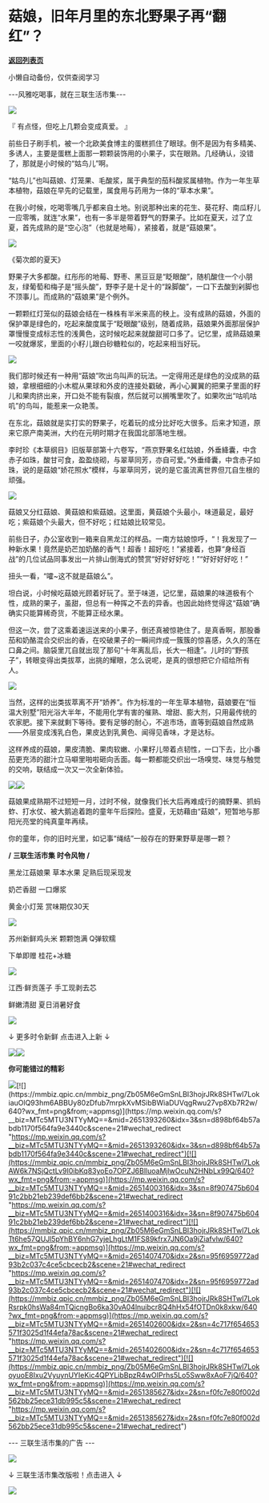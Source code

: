 # 菇娘，旧年月里的东北野果子再“翻红”？

[**返回列表页**](/gzh/三联生活周刊)

小懒自动备份，仅供查阅学习

\---风雅吃喝事，就在三联生活市集---

![](https://mmbiz.qpic.cn/mmbiz_gif/Zb05M6eGmSnLBI3hojrJRk8SHTwl7LoksezOMjJRrew3uiaHlPUNdngfic8NdjRIAGVcRcsQXOf4ZahzkwziavNAQ/640?wx_fmt=gif&from;=appmsg)

『 有点怪，但吃上几颗会变成真爱。 』

前些日子刷手机，被一个北欧美食博主的蛋糕抓住了眼球。倒不是因为有多精美、多诱人，主要是蛋糕上面那一颗颗装饰用的小果子，实在眼熟。几经确认，没错了，那就是小时候的“姑鸟儿”啊。

“姑鸟儿”也叫菇娘、灯笼果、毛酸浆，属于典型的茄科酸浆属植物。作为一年生草本植物，菇娘在早先的记载里，属食用与药用为一体的“草本水果”。

在我小时候，吃喝零嘴几乎都来自土地。别说那种出来的花生、葵花籽、南瓜籽儿一应零嘴，就连“水果”，也有一多半是带着野气的野果子。比如在夏天，过了立夏，首先成熟的是“空心泡”（也就是地莓），紧接着，就是“菇娘果”。

![](https://mmbiz.qpic.cn/mmbiz_jpg/Zb05M6eGmSnLBI3hojrJRk8SHTwl7LoknAGyHWmq2JGOoZZAbDkyRiaEg1pmp6uhtK9KyNDOVMPI4tp9yemjabg/640?wx_fmt=jpeg&from;=appmsg)

《菊次郎的夏天》

野果子大多都酸。红彤彤的地莓、野枣、黑豆豆是“眨眼酸”，随机酸住一个小朋友，绿葡萄和梅子是“摇头酸”，野李子是十足十的“跺脚酸”，一口下去酸到剁脚也不顶事儿。而成熟的“菇娘果”是个例外。

一颗颗红灯笼似的菇娘会结在一株株有半米来高的秧上。没有成熟的菇娘，外面的保护罩是绿色的，吃起来酸度属于“眨眼酸”级别，随着成熟，菇娘果外面那层保护罩慢慢变成标志性的浅黄色，这时候吃起来就酸甜可口多了。记忆里，成熟菇娘果一咬就爆浆，里面的小籽儿跟白砂糖粒似的，吃起来相当好玩。

![](https://mmbiz.qpic.cn/mmbiz_png/Zb05M6eGmSnLBI3hojrJRk8SHTwl7LokmIt37SkGwibAUdjmm8e1jzO6QmHUNShLLUHS7L2kTDuvRVUg2mDQIjw/640?wx_fmt=png&from;=appmsg)

  

我们那时候还有一种用“菇娘”吹出鸟叫声的玩法。一定得用还是绿色的没成熟的菇娘，拿根细细的小木棍从果球和外皮的连接处戳破，再小心翼翼的把果子里面的籽儿和果肉挤出来，开口处不能有裂痕，然后就可以搁嘴里吹了。如果吹出“咕叽咕叽”的鸟叫，能惹来一众艳羡。

在东北，菇娘就是实打实的野果子，吃着玩的成分比好吃大很多。后来才知道，原来它原产南美洲，大约在元明时期才在我国北部落地生根。

李时珍《本草纲目》旧版草部第十六卷写，“燕京野果名红姑娘，外垂絳囊，中含赤子如珠，酸甘可食，盈盈绕砌，与翠草同芳，亦自可爱。”外垂绛囊，中含赤子如珠，说的是菇娘“娇花照水”模样，与翠草同芳，说的是它虽流离世界但兀自生根的顽强。

![](https://mmbiz.qpic.cn/mmbiz_png/Zb05M6eGmSnLBI3hojrJRk8SHTwl7LokQMvR13VK2mQL9LNF1ficEiaicUdTS31LSmJvxUXXm8ShVj9x8eaZA3rkg/640?wx_fmt=png&from;=appmsg)

菇娘又分红菇娘、黄菇娘和紫菇娘。这里面，黄菇娘个头最小，味道最足，最好吃；紫菇娘个头最大，但不好吃；红姑娘比较常见。

前些日子，办公室收到一箱来自黑龙江的样品。一南方姑娘惊呼，“！我发现了一种新水果！竟然是奶芒加奶酪的香气！超香！超好吃！”紧接着，也算“身经百战”的几位试品同事发出一片排山倒海式的赞赏“好好好好吃！”“好好好好吃！”

扭头一看，“嚯~这不就是菇娘么”。

坦白说，小时候吃菇娘光顾着好玩了。至于味道，记忆里，菇娘果的味道极有个性，成熟的果子，虽甜，但总有一种挥之不去的异香。也因此始终觉得这“菇娘”确确实只能算稀奇货，不能算正经水果。

但这一次，尝了这乘着速运送来的小果子，倒还真被惊艳住了。是真香啊，那股番茄和奶酪混合交织出的香，在咬破果子的一瞬间炸成一簇簇的惊喜感，久久的荡在口鼻之间。脑袋里兀自就出现了那句“十年离乱后，长大一相逢”。儿时的“野孩子”，转眼变得出类拔萃，出挑的耀眼，怎么说呢，是真的很想把它介绍给所有人。

![](https://mmbiz.qpic.cn/mmbiz_png/Zb05M6eGmSnLBI3hojrJRk8SHTwl7LoknqsyPhiaLsxAibgREVgXfj0XibblibkreJKy0G9phZibNzL1Nc8BApIdqog/640?wx_fmt=png&from;=appmsg)

  

当然，这样的出类拔萃离不开“娇养”。作为标准的一年生草本植物，菇娘要在“恒温大别墅”阳光浴大半年，不能用化学有害的催熟、增甜、膨大剂，只用最传统的农家肥。接下来就剩下等待。要有足够的耐心，不追市场，直等到菇娘自然成熟——外层变成浅乳白色，果皮达到乳黄色、闻得见香味，才是达标。

这样养成的菇娘，果皮清脆、果肉软嫩、小果籽儿带着点韧性，一口下去，比小番茄更充沛的甜汁立马噼里啪啦砸向舌面。每一颗都能交织出一场嗅觉、味觉与触觉的交响，联结成一次又一次全新体验。

![](https://mmbiz.qpic.cn/mmbiz_gif/Zb05M6eGmSnLBI3hojrJRk8SHTwl7LokNNnYvJtr22Y0UN8YbWN2HnlCGBopjIuCHaNL9rZDukZWpvY8Vktk8Q/640?wx_fmt=gif&from;=appmsg)![](https://mmbiz.qpic.cn/mmbiz_gif/Zb05M6eGmSnLBI3hojrJRk8SHTwl7LokSjMrcHpWMxah3Em5wNtp9xuMpcNict0uacWKyBBxf3BNRprhzOJswyA/640?wx_fmt=gif&from;=appmsg)

  

菇娘果成熟期不过短短一月，过时不候，就像我们长大后再难成行的摘野果、抓蚂蚱、打水仗、被大鹅追着跑的童年午后探险。盛夏，无妨藉由“菇娘”，短暂地与那阳光亮堂的纯真童年再续。

你的童年，你的旧时光里，如记事“绳结”一般存在的野果野草是哪一颗？

 **/** **三联生活市集 时令风物** **/**

黑龙江菇娘果 草本水果 足熟后现采现发

奶芒香甜 一口爆浆

黄金小灯笼 赏味期仅30天

[![](https://mmbiz.qpic.cn/mmbiz_png/Zb05M6eGmSnLBI3hojrJRk8SHTwl7LokBXSt9T4amiaTePvDgicHSXIpse5TITYlT8qVVoibSShGVdBf1JrV4x7oQ/640?wx_fmt=png&from;=appmsg)](
"link")

  

苏州新鲜鸡头米 颗颗饱满 Q弹软糯

下单即赠 桂花+冰糖

[![](https://mmbiz.qpic.cn/mmbiz_png/Zb05M6eGmSnLBI3hojrJRk8SHTwl7LoklWPib7Rtz6pnPI9QyECMia1OUDG7ic8M1iaiaYGEGKT9M8MmF6u8AUfh8EQ/640?wx_fmt=png&from;=appmsg)](
"link")

  

江西·鲜贡莲子 手工现剥去芯

鲜嫩清甜 夏日消暑好食

[![](https://mmbiz.qpic.cn/mmbiz_png/Zb05M6eGmSnLBI3hojrJRk8SHTwl7LokpjYNRK0xxo2WTBvTUpDApURzlicKXdIJWJQJGOXNFuMyxsoEd4TEYmA/640?wx_fmt=png&from;=appmsg)](
"link")

  

↓ 更多时令新鲜 点击进入上新 ↓

[![](https://mmbiz.qpic.cn/mmbiz_jpg/Zb05M6eGmSnLBI3hojrJRk8SHTwl7Lok5icmdx69rsh17jKpBXiaiaPztBCFDdibyTK4oqW1PMiboSwdofT6fgVfibZw/640?wx_fmt=jpeg&from;=appmsg)](
"link")![](https://mmbiz.qpic.cn/mmbiz_gif/Zb05M6eGmSnLBI3hojrJRk8SHTwl7LokSibdH1zSmRAqBFtt7I78L9G9l7poF4wuDHQ8jR08nc8RR0GmdRUaShw/640?wx_fmt=gif&from;=appmsg)

 **你可能错过的精彩**  

[![](https://mmbiz.qpic.cn/mmbiz_png/Zb05M6eGmSnLBI3hojrJRk8SHTwl7LokZrYdib0ibVxbicLha8gmeVfQJnFAw40z4LANCbyzX2icFZMXHTic0GlbvGQ/640?wx_fmt=png&from;=appmsg)](https://mp.weixin.qq.com/s?__biz=MTc5MTU3NTYyMQ==&mid=2651402227&idx=2&sn=a703c0368ac8367c08430b80653d5d62&scene=21#wechat_redirect
"https://mp.weixin.qq.com/s?__biz=MTc5MTU3NTYyMQ==&mid=2651402227&idx=2&sn=a703c0368ac8367c08430b80653d5d62&scene=21#wechat_redirect")[![](https://mmbiz.qpic.cn/mmbiz_png/Zb05M6eGmSnLBI3hojrJRk8SHTwl7LokiauOlQ93hm6ABBUy80zDfub7mrpkXvMSibBWiaDUVqgRwu27vp8Xb7R2w/640?wx_fmt=png&from;=appmsg)](https://mp.weixin.qq.com/s?__biz=MTc5MTU3NTYyMQ==&mid=2651393260&idx=3&sn=d898bf64b57abdb1170f564fa9e3440c&scene=21#wechat_redirect
"https://mp.weixin.qq.com/s?__biz=MTc5MTU3NTYyMQ==&mid=2651393260&idx=3&sn=d898bf64b57abdb1170f564fa9e3440c&scene=21#wechat_redirect")[![](https://mmbiz.qpic.cn/mmbiz_png/Zb05M6eGmSnLBI3hojrJRk8SHTwl7LokAW6k7NSjQctLv9I0ibKq83yoEo7OPZJ6BlluoaMjlwOcuN2HNbLx99Q/640?wx_fmt=png&from;=appmsg)](https://mp.weixin.qq.com/s?__biz=MTc5MTU3NTYyMQ==&mid=2651400316&idx=3&sn=8f907475b60491c2bb21eb239def6bb2&scene=21#wechat_redirect
"https://mp.weixin.qq.com/s?__biz=MTc5MTU3NTYyMQ==&mid=2651400316&idx=3&sn=8f907475b60491c2bb21eb239def6bb2&scene=21#wechat_redirect")[![](https://mmbiz.qpic.cn/mmbiz_png/Zb05M6eGmSnLBI3hojrJRk8SHTwl7LokTt6he57QUJl5pYhBY6nhG7yjeLhgLtM1FS89kfrx7JN6Oa9jZiafvlw/640?wx_fmt=png&from;=appmsg)](https://mp.weixin.qq.com/s?__biz=MTc5MTU3NTYyMQ==&mid=2651407470&idx=2&sn=95f6959772ad93b2c037c4ce5cbcecb2&scene=21#wechat_redirect
"https://mp.weixin.qq.com/s?__biz=MTc5MTU3NTYyMQ==&mid=2651407470&idx=2&sn=95f6959772ad93b2c037c4ce5cbcecb2&scene=21#wechat_redirect")[![](https://mmbiz.qpic.cn/mmbiz_png/Zb05M6eGmSnLBI3hojrJRk8SHTwl7LokRsrpk0hsWa84mTQicngBo6ka30vA04lnuibcr8Q4hHx54fOTDn0k8xkw/640?wx_fmt=png&from;=appmsg)](https://mp.weixin.qq.com/s?__biz=MTc5MTU3NTYyMQ==&mid=2651402600&idx=2&sn=4c717f654653571f3025d1f44efa78ac&scene=21#wechat_redirect
"https://mp.weixin.qq.com/s?__biz=MTc5MTU3NTYyMQ==&mid=2651402600&idx=2&sn=4c717f654653571f3025d1f44efa78ac&scene=21#wechat_redirect")[![](https://mmbiz.qpic.cn/mmbiz_png/Zb05M6eGmSnLBI3hojrJRk8SHTwl7LokoyuoE8Ixu2VyuynUYIeKic4QPYLibBpzR4wOIPrhs5Lo5Sww8xAoF7jQ/640?wx_fmt=png&from;=appmsg)](https://mp.weixin.qq.com/s?__biz=MTc5MTU3NTYyMQ==&mid=2651385627&idx=2&sn=f0fc7e80f002d562bb25ece31db995c5&scene=21#wechat_redirect
"https://mp.weixin.qq.com/s?__biz=MTc5MTU3NTYyMQ==&mid=2651385627&idx=2&sn=f0fc7e80f002d562bb25ece31db995c5&scene=21#wechat_redirect")

\--- 三联生活市集的广告 ---

![](https://mmbiz.qpic.cn/mmbiz_jpg/Zb05M6eGmSnLBI3hojrJRk8SHTwl7LokmoEJzEr3wpc4NjNqmUQNfTrqpuHgzBUKu0UUY9AlichibzqicMXubVBUw/640?wx_fmt=jpeg&from;=appmsg)

↓ 三联生活市集改版啦！点击进入 ↓  

[![](https://mmbiz.qpic.cn/mmbiz_jpg/Zb05M6eGmSnLBI3hojrJRk8SHTwl7LokrvVjfwy8RRNq8GjRqKp92mTaswqJD7SeGmoibxibccZicUe3MviaPwdDhQ/640?wx_fmt=jpeg&from;=appmsg)](
"link")

